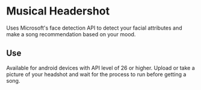 # Musical Headershot
Uses Microsoft's face detection API to detect your facial attributes and make a song recommendation based on your mood.

## Use
Available for android devices with API level of 26 or higher.
Upload or take a picture of your headshot and wait for the process to run before getting a song.
